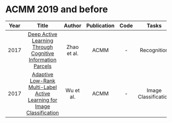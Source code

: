 # ACMM 2019 and before

| Year |                                                       Title                                                       |   Author    | Publication | Code | Tasks | Notes | Datasets| Notions |
|:----:|:-----------------------------------------------------------------------------------------------------------------:|:-----------:|:-----------:|:----:|:----:|:-----:|:-----:|:-----:|
| 2017 |       [Deep Active Learning Through Cognitive Information Parcels](https://dl.acm.org/doi/10.1145/3123266.3123337)       | Zhao et al. |    ACMM     |  -   | Recognition     |    `Cognitive error`, `DNNs`, `Cognitive Information Parcles`, `Tra`,`Hard`  |  MNIST, CIFAR-10, CIFAR-100    |       | 
| 2017 | [Adaptive Low-Rank Multi-Label Active Learning for Image Classification](https://dl.acm.org/doi/10.1145/3123266.3123388) |  Wu et al.  |    ACMM     |  -   |  Image Classification    | `diversity`, `DNNs`, `None`, `Tra`, `Hard`      |  Scene, Core15k, NUS-WIDE, Core16k, Emotions, Yeast    |   Multi-label active learning    | 
